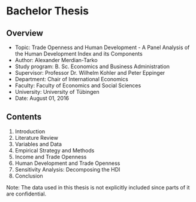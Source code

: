 # Bachelor Thesis

## Overview

- Topic: Trade Openness and Human Development - A Panel Analysis of the Human Development Index and its Components
- Author: Alexander Merdian-Tarko
- Study program: B. Sc. Economics and Business Administration
- Supervisor: Professor Dr. Wilhelm Kohler and Peter Eppinger
- Department: Chair of International Economics
- Faculty: Faculty of Economics and Social Sciences
- University: University of Tübingen
- Date: August 01, 2016

## Contents

1. Introduction
2. Literature Review
3. Variables and Data
4. Empirical Strategy and Methods
5. Income and Trade Openness
6. Human Development and Trade Openness 
7. Sensitivity Analysis: Decomposing the HDI
8. Conclusion

Note: The data used in this thesis is not explicitly included since parts of it are confidential.
